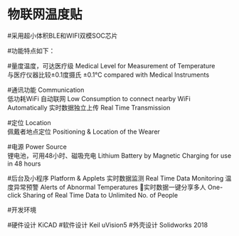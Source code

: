 # 物联网温度贴
#采用超小体积BLE和WIFI双模SOC芯片

#功能特点如下：

#量度温度，可达医疗级
Medical Level for Measurement of Temperature	
与医疗仪器比较±0.1度摄氏
±0.1℃ compared with Medical Instruments

#通讯功能
Communication	
低功耗WiFi 自动联网
Low Consumption to connect nearby WiFi Automatically
实时数据独立上传
Real Time Transmission

#定位
Location	
佩戴者地点定位
Positioning & Location of the Wearer

#电源
Power Source	
锂电池，可用48小时、磁吸充电
Lithium Battery by Magnetic Charging for use in 48 hours

#后台及小程序
Platform & Applets
实时数据监测
Real Time Data Monitoring
温度异常预警
Alerts of Abnormal Temperatures
实时数据一键分享多人
One-click Sharing of Real Time Data to Unlimited No. of People



#开发环境

#硬件设计
KiCAD
#软件设计
Keil uVision5
#外壳设计
Solidworks 2018
